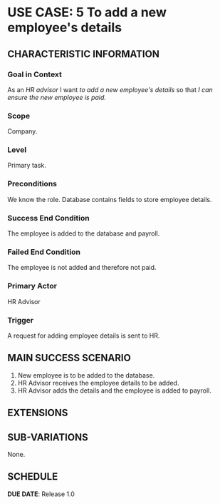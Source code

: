 # USE CASE: 5 To add a new employee's details

## CHARACTERISTIC INFORMATION

### Goal in Context

As an *HR advisor* I want *to add a new employee's details* so that *I can ensure the new employee is paid.*

### Scope

Company.

### Level

Primary task.

### Preconditions

We know the role.  Database contains fields to store employee details.

### Success End Condition

The employee is added to the database and payroll.

### Failed End Condition

The employee is not added and therefore not paid.

### Primary Actor

HR Advisor

### Trigger

A request for adding employee details is sent to HR.

## MAIN SUCCESS SCENARIO

1. New employee is to be added to the database.
2. HR Advisor receives the employee details to be added.
3. HR Advisor adds the details and the employee is added to payroll.

## EXTENSIONS


## SUB-VARIATIONS

None.

## SCHEDULE

**DUE DATE**: Release 1.0